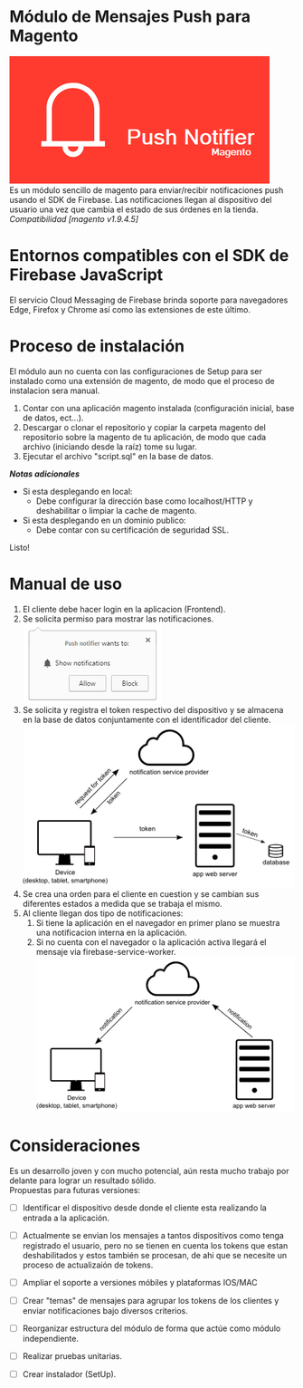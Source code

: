 # Módulo de Mensajes Push para Magento  
![Logo](/src/logo.png)  
Es un módulo sencillo de magento para enviar/recibir notificaciones push usando el SDK de Firebase. Las notificaciones llegan al dispositivo del usuario una vez que cambia el estado de sus órdenes en la tienda.  
*Compatibilidad [magento v1.9.4.5]*

# Entornos compatibles con el SDK de Firebase JavaScript
El servicio Cloud Messaging de Firebase brinda soporte para navegadores Edge, Firefox y Chrome así como las extensiones de este último.

# Proceso de instalación
El módulo aun no cuenta con las configuraciones de Setup para ser instalado como una extensión de magento, de modo que el proceso de instalacion sera manual.

1. Contar con una aplicación magento instalada (configuración inicial, base de datos, ect...).
1. Descargar o clonar el repositorio y copiar la carpeta magento del repositorio sobre la magento de tu aplicación, de modo que cada archivo (iniciando desde la raíz) tome su lugar.
1. Ejecutar el archivo "script.sql" en la base de datos. 

***Notas adicionales***  
* Si esta desplegando en local:
  * Debe configurar la dirección base como localhost/HTTP y deshabilitar o limpiar la cache de magento.
* Si esta desplegando en un dominio publico:
  * Debe contar con su certificación de seguridad SSL.

Listo!

# Manual de uso
1. El cliente debe hacer login en la aplicacion (Frontend).
1. Se solicita permiso para mostrar las notificaciones.  
![Logo](/src/opt_in_web.png)  
1. Se solicita y registra el token respectivo del dispositivo y se almacena en la base de datos conjuntamente con el identificador del cliente.  
![Logo](/src/token_gen_and_save.png)  
1. Se crea una orden para el cliente en cuestion y se cambian sus diferentes estados a medida que se trabaja el mismo.
1. Al cliente llegan dos tipo de notificaciones:
   1. Si tiene la aplicación en el navegador en primer plano se muestra una notificacion interna en la aplicación.
   1. Si no cuenta con el navegador o la aplicación activa llegará el mensaje via firebase-service-worker.  
![Logo](/src/push_send.png)  

# Consideraciones
Es un desarrollo joven y con mucho potencial, aún resta mucho trabajo por delante para lograr un resultado sólido.   
Propuestas para futuras versiones:  
- [ ] Identificar el dispositivo desde donde el cliente esta realizando la entrada a la aplicación.  
- [ ] Actualmente se envian los mensajes a tantos dispositivos como tenga registrado el usuario, pero no se tienen en cuenta los tokens que estan deshabilitados y estos también se procesan, de ahi que se necesite un proceso de actualizaión de tokens.  
- [ ] Ampliar el soporte a versiones móbiles y plataformas IOS/MAC  
- [ ] Crear "temas" de mensajes para agrupar los tokens de los clientes y enviar notificaciones bajo diversos criterios.  
- [ ] Reorganizar estructura del módulo de forma que actúe como módulo independiente.  
- [ ] Realizar pruebas unitarias.  
- [ ] Crear instalador (SetUp).  

